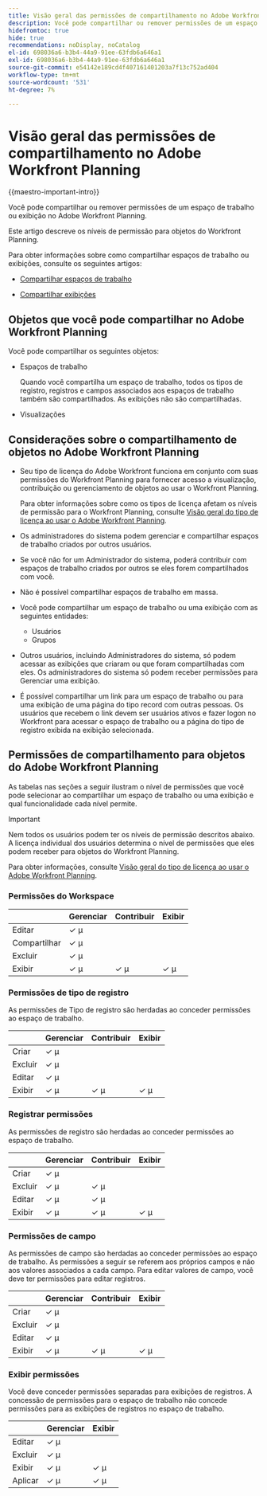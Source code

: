 ```yaml
---
title: Visão geral das permissões de compartilhamento no Adobe Workfront Planning
description: Você pode compartilhar ou remover permissões de um espaço de trabalho ou exibição do Adobe Workfront Planning.
hidefromtoc: true
hide: true
recommendations: noDisplay, noCatalog
el-id: 698036a6-b3b4-44a9-91ee-63fdb6a646a1
exl-id: 698036a6-b3b4-44a9-91ee-63fdb6a646a1
source-git-commit: e54142e189cd4f407161401203a7f13c752ad404
workflow-type: tm+mt
source-wordcount: '531'
ht-degree: 7%

---
```


<!--update the metadata with real things when making this public; also update the description with something like this: Not all users in the organization have the same access and permissions to use Adobe Workfront Planning. This article describes the levels of access that users could have to Adobe Workfront Planning. -->

<!--over time, this article should look like this one does: https://eperienceleague.adobe.com/docs/workfront/using/basics/grant-request-object-permissions/sharing-permissions-on-objects-overview.html?lang=en-->

# Visão geral das permissões de compartilhamento no Adobe Workfront Planning

{{maestro-important-intro}}

Você pode compartilhar ou remover permissões de um espaço de trabalho ou exibição no Adobe Workfront Planning.

Este artigo descreve os níveis de permissão para objetos do Workfront Planning.

Para obter informações sobre como compartilhar espaços de trabalho ou exibições, consulte os seguintes artigos:

* [Compartilhar espaços de trabalho](/help/quicksilver/maestro/access/share-workspaces.md)

* [Compartilhar exibições](/help/quicksilver/maestro/access/share-views.md)

## Objetos que você pode compartilhar no Adobe Workfront Planning

Você pode compartilhar os seguintes objetos:

* Espaços de trabalho

  Quando você compartilha um espaço de trabalho, todos os tipos de registro, registros e campos associados aos espaços de trabalho também são compartilhados. As exibições não são compartilhadas.

* Visualizações

## Considerações sobre o compartilhamento de objetos no Adobe Workfront Planning

* Seu tipo de licença do Adobe Workfront funciona em conjunto com suas permissões do Workfront Planning para fornecer acesso a visualização, contribuição ou gerenciamento de objetos ao usar o Workfront Planning.

  Para obter informações sobre como os tipos de licença afetam os níveis de permissão para o Workfront Planning, consulte [Visão geral do tipo de licença ao usar o Adobe Workfront Planning](/help/quicksilver/maestro/access/license-type-overview.md).
* Os administradores do sistema podem gerenciar e compartilhar espaços de trabalho criados por outros usuários.
* Se você não for um Administrador do sistema, poderá contribuir com espaços de trabalho criados por outros se eles forem compartilhados com você.
* Não é possível compartilhar espaços de trabalho em massa.
* Você pode compartilhar um espaço de trabalho ou uma exibição com as seguintes entidades:
   * Usuários
   * Grupos
* Outros usuários, incluindo Administradores do sistema, só podem acessar as exibições que criaram ou que foram compartilhadas com eles. Os administradores do sistema só podem receber permissões para Gerenciar uma exibição.
* É possível compartilhar um link para um espaço de trabalho ou para uma exibição de uma página do tipo record com outras pessoas. Os usuários que recebem o link devem ser usuários ativos e fazer logon no Workfront para acessar o espaço de trabalho ou a página do tipo de registro exibida na exibição selecionada.

## Permissões de compartilhamento para objetos do Adobe Workfront Planning

As tabelas nas seções a seguir ilustram o nível de permissões que você pode selecionar ao compartilhar um espaço de trabalho ou uma exibição e qual funcionalidade cada nível permite.

>[!IMPORTANT]
>
>Nem todos os usuários podem ter os níveis de permissão descritos abaixo. A licença individual dos usuários determina o nível de permissões que eles podem receber para objetos do Workfront Planning.
>
>Para obter informações, consulte [Visão geral do tipo de licença ao usar o Adobe Workfront Planning](/help/quicksilver/maestro/access/license-type-overview.md).


### Permissões do Workspace

|        | Gerenciar | Contribuir | Exibir |
|--------|--------|------------|-------|
| Editar | ✓ µ |            |       |
| Compartilhar | ✓ µ |            |       |
| Excluir | ✓ µ |            |       |
| Exibir | ✓ µ | ✓ µ | ✓ µ |

### Permissões de tipo de registro

As permissões de Tipo de registro são herdadas ao conceder permissões ao espaço de trabalho.

|        | Gerenciar | Contribuir | Exibir |
|--------|--------|------------|-------|
| Criar | ✓ µ |            |       |
| Excluir | ✓ µ |            |       |
| Editar | ✓ µ |            |       |
| Exibir | ✓ µ | ✓ µ | ✓ µ |

### Registrar permissões

As permissões de registro são herdadas ao conceder permissões ao espaço de trabalho.

|        | Gerenciar | Contribuir | Exibir |
|--------|--------|------------|-------|
| Criar | ✓ µ |            |       |
| Excluir | ✓ µ | ✓ µ |       |
| Editar | ✓ µ | ✓ µ |       |
| Exibir | ✓ µ | ✓ µ | ✓ µ |

### Permissões de campo

As permissões de campo são herdadas ao conceder permissões ao espaço de trabalho.
As permissões a seguir se referem aos próprios campos e não aos valores associados a cada campo. Para editar valores de campo, você deve ter permissões para editar registros.

|        | Gerenciar | Contribuir | Exibir |
|--------|--------|------------|-------|
| Criar | ✓ µ |            |       |
| Excluir | ✓ µ |            |       |
| Editar | ✓ µ |            |       |
| Exibir | ✓ µ | ✓ µ | ✓ µ |


### Exibir permissões

Você deve conceder permissões separadas para exibições de registros. A concessão de permissões para o espaço de trabalho não concede permissões para as exibições de registros no espaço de trabalho.

|        | Gerenciar | Exibir |
|--------|--------|-------|
| Editar | ✓ µ |       |
| Excluir | ✓ µ |       |
| Exibir | ✓ µ | ✓ µ |
| Aplicar | ✓ µ | ✓ µ |
